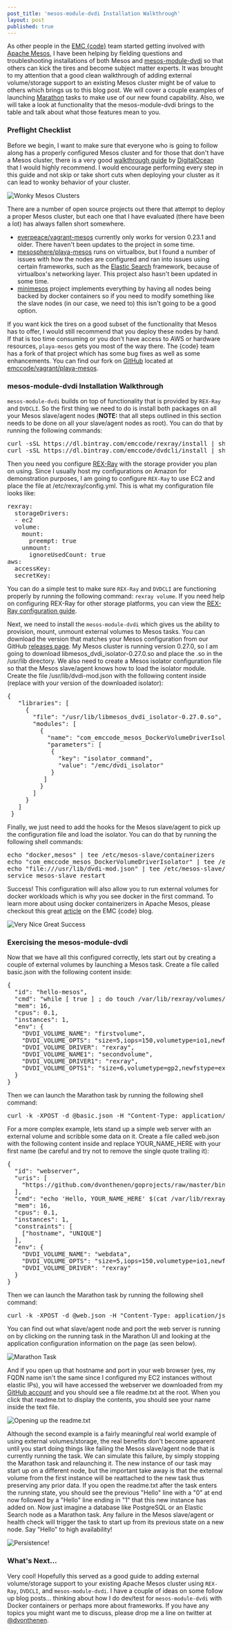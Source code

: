 ```yaml
---
post_title: 'mesos-module-dvdi Installation Walkthrough'
layout: post
published: true
---
```

As other people in the [EMC {code}](http://emccode.github.io/) team started getting involved with [Apache Mesos](http://mesos.apache.org/), I have been helping by fielding questions and troubleshooting installations of both Mesos and [mesos-module-dvdi](https://github.com/emccode/mesos-module-dvdi) so that others can kick the tires and become subject matter experts. It was brought to my attention that a good clean walkthrough of adding external volume/storage support to an existing Mesos cluster might be of value to others which brings us to this blog post. We will cover a couple examples of launching [Marathon](https://mesosphere.github.io/marathon/) tasks to make use of our new found capability. Also, we will take a look at functionality that the mesos-module-dvdi brings to the table and talk about what those features mean to you.

### Preflight Checklist

Before we begin, I want to make sure that everyone who is going to follow along has a properly configured Mesos cluster and for those that don't have a Mesos cluster, there is a very good [walkthrough guide](https://www.digitalocean.com/community/tutorials/how-to-configure-a-production-ready-mesosphere-cluster-on-ubuntu-14-04) by [DigitalOcean](https://www.digitalocean.com/) that I would highly recommend. I would encourage performing every step in this guide and not skip or take short cuts when deploying your cluster as it can lead to wonky behavior of your cluster.

![Wonky Mesos Clusters](https://raw.githubusercontent.com/dvonthenen/blog/master/images/wonky.jpg)

There are a number of open source projects out there that attempt to deploy a proper Mesos cluster, but each one that I have evaluated (there have been a lot) has always fallen short somewhere.
- [everpeace/vagrant-mesos](https://github.com/everpeace/vagrant-mesos) currently only works for version 0.23.1 and older. There haven't been updates to the project in some time.
-  [mesosphere/playa-mesos](https://github.com/mesosphere/playa-mesos) runs on virtualbox, but I found a number of issues with how the nodes are configured and ran into issues using certain frameworks, such as the [Elastic Search](https://github.com/mesos/elasticsearch) framework, because of virtualbox's networking layer. This project also hasn't been updated in some time.
- [minimesos](https://minimesos.org/) project implements everything by having all nodes being backed by docker containers so if you need to modify something like the slave nodes (in our case, we need to) this isn't going to be a good option.

If you want kick the tires on a good subset of the functionality that Mesos has to offer, I would still recommend that you deploy these nodes by hand. If that is too time consuming or you don't have access to AWS or hardware resources, ```playa-mesos``` gets you most of the way there. The {code} team has a fork of that project which has some bug fixes as well as some enhancements. You can find our fork on [GitHub](https://github.com/) located at [emccode/vagrant/playa-mesos](https://github.com/emccode/vagrant/tree/master/playa-mesos).

### mesos-module-dvdi Installation Walkthrough

```mesos-module-dvdi``` builds on top of functionality that is provided by ```REX-Ray``` and ```DVDCLI```. So the first thing we need to do is install both packages on all your Mesos slave/agent nodes (**NOTE:** that all steps outlined in this section needs to be done on all your slave/agent nodes as root). You can do that by running the following commands:

<pre>
curl -sSL https://dl.bintray.com/emccode/rexray/install | sh -
curl -sSL https://dl.bintray.com/emccode/dvdcli/install | sh -
</pre>

Then you need you configure [REX-Ray](https://github.com/emccode/rexray) with the storage provider you plan on using. Since I usually host my configurations on Amazon for demonstration purposes, I am going to configure ```REX-Ray``` to use EC2 and place the file at /etc/rexray/config.yml. This is what my configuration file looks like:

<pre>
rexray:
  storageDrivers:
  - ec2
  volume:
    mount:
      preempt: true
    unmount:
      ignoreUsedCount: true
aws:
  accessKey: <YOUR_ACCESS_KEY_HERE>
  secretKey: <YOUR_SECRET_KEY_HERE>
</pre>

You can do a simple test to make sure ```REX-Ray``` and ```DVDCLI``` are functioning properly by running the following command: ```rexray volume```. If you need help on configuring REX-Ray for other storage platforms, you can view the [REX-Ray configuration guide](http://rexray.readthedocs.org/en/stable/user-guide/config/).

Next, we need to install the ```mesos-module-dvdi``` which gives us the ability to provision, mount, unmount external volumes to Mesos tasks. You can download the version that matches your Mesos configuration from our GitHub [releases page](https://github.com/emccode/mesos-module-dvdi/releases). My Mesos cluster is running version 0.27.0, so I am going to download libmesos_dvdi_isolator-0.27.0.so and place the .so in the /usr/lib directory. We also need to create a Mesos isolator configuration file so that the Mesos slave/agent knows how to load the isolator module. Create the file /usr/lib/dvdi-mod.json with the following content inside (replace with your version of the downloaded isolator):

<pre>
{
   "libraries": [
     {
       "file": "/usr/lib/libmesos_dvdi_isolator-0.27.0.so",
       "modules": [
         {
           "name": "com_emccode_mesos_DockerVolumeDriverIsolator",
           "parameters": [
            {
              "key": "isolator_command",
              "value": "/emc/dvdi_isolator"
            }
          ]
         }
       ]
     }
   ]
 }
</pre>

Finally, we just need to add the hooks for the Mesos slave/agent to pick up the configuration file and load the isolator. You can do that by running the following shell commands:

<pre>
echo "docker,mesos" | tee /etc/mesos-slave/containerizers
echo "com_emccode_mesos_DockerVolumeDriverIsolator" | tee /etc/mesos-slave/isolation
echo "file:///usr/lib/dvdi-mod.json" | tee /etc/mesos-slave/modules
service mesos-slave restart
</pre>

Success! This configuration will also allow you to run external volumes for docker workloads which is why you see docker in the first command. To learn more about using docker containerizers in Apache Mesos, please checkout this great [article](http://blog.emccode.com/2015/09/29/upcoming-docker-1-9-and-enhanced-storage-features-with-volume-options/) on the EMC {code} blog.

![Very Nice Great Success](https://raw.githubusercontent.com/dvonthenen/blog/master/images/greatsuccess.jpg)

### Exercising the mesos-module-dvdi

Now that we have all this configured correctly, lets start out by creating a couple of external volumes by launching a Mesos task. Create a file called basic.json with the following content inside:

<pre>
{
  "id": "hello-mesos",
  "cmd": "while [ true ] ; do touch /var/lib/rexray/volumes/firstvolume/hello1 ; sleep 5 ; done",
  "mem": 16,
  "cpus": 0.1,
  "instances": 1,
  "env": {
    "DVDI_VOLUME_NAME": "firstvolume",
    "DVDI_VOLUME_OPTS": "size=5,iops=150,volumetype=io1,newfstype=xfs,overwritefs=false",
    "DVDI_VOLUME_DRIVER": "rexray",
    "DVDI_VOLUME_NAME1": "secondvolume",
    "DVDI_VOLUME_DRIVER1": "rexray",
    "DVDI_VOLUME_OPTS1": "size=6,volumetype=gp2,newfstype=ext4,overwritefs=false"
  }
}
</pre>

Then we can launch the Marathon task by running the following shell command:

<pre>
curl -k -XPOST -d @basic.json -H "Content-Type: application/json" <your marathon IP or FQDN>:8080/v2/apps
</pre>

For a more complex example, lets stand up a simple web server with an external volume and scribble some data on it. Create a file called web.json with the following content inside and replace YOUR_NAME_HERE with your first name (be careful and try not to remove the single quote trailing it):

<pre>
{
  "id": "webserver",
  "uris": [
    "https://github.com/dvonthenen/goprojects/raw/master/bin/statichttpserver"
  ],
  "cmd": "echo 'Hello, YOUR_NAME_HERE' $(cat /var/lib/rexray/volumes/webdata/readme.txt | wc -l) >> /var/lib/rexray/volumes/webdata/readme.txt && chmod u+x statichttpserver &&  ./statichttpserver -port=$PORT -path=/var/lib/rexray/volumes/webdata",
  "mem": 16,
  "cpus": 0.1,
  "instances": 1,
  "constraints": [
    ["hostname", "UNIQUE"]
  ],
  "env": {
    "DVDI_VOLUME_NAME": "webdata",
    "DVDI_VOLUME_OPTS": "size=5,iops=150,volumetype=io1,newfstype=xfs,overwritefs=false",
    "DVDI_VOLUME_DRIVER": "rexray"
  }
}
</pre>

Then we can launch the Marathon task by running the following shell command:

<pre>
curl -k -XPOST -d @web.json -H "Content-Type: application/json" <your marathon IP or FQDN>:8080/v2/apps
</pre>

You can find out what slave/agent node and port the web server is running on by clicking on the running task in the Marathon UI and looking at the application configuration information on the page (as seen below).

![Marathon Task](https://raw.githubusercontent.com/dvonthenen/blog/master/images/marathon.png)

And if you open up that hostname and port in your web browser (yes, my FQDN name isn't the same since I configured my EC2 instances without elastic IPs), you will have accessed the webserver we downloaded from my [GitHub account](https://github.com/dvonthenen/goprojects) and you should see a file readme.txt at the root. When you click that readme.txt to display the contents, you should see your name inside the text file.

![Opening up the readme.txt](https://raw.githubusercontent.com/dvonthenen/blog/master/images/webpage.png)

Although the second example is a fairly meaningful real world example of using external volumes/storage, the real benefits don't become apparent until you start doing things like failing the Mesos slave/agent node that is currently running the task. We can simulate this failure, by simply stopping the Marathon task and relaunching it. The new instance of our task may start up on a different node, but the important take away is that the external volume from the first instance will be reattached to the new task thus preserving any prior data. If you open the readme.txt after the task enters the running state, you should see the previous "Hello" line with a "0" at end now followed by a "Hello" line ending in "1" that this new instance has added on. Now just imagine a database like PostgreSQL or an Elastic Search node as a Marathon task. Any failure in the Mesos slave/agent or health check will trigger the task to start up from its previous state on a new node. Say "Hello" to high availability!

![Persistence!](https://raw.githubusercontent.com/dvonthenen/blog/master/images/persistence.png)

### What's Next...

Very cool! Hopefully this served as a good guide to adding external volume/storage support to your existing Apache Mesos cluster using ```REX-Ray```, ```DVDCLI```, and ```mesos-module-dvdi```. I have a couple of ideas on some follow up blog posts... thinking about how I do dev/test for ```mesos-module-dvdi``` with Docker containers or perhaps more about frameworks. If you have any topics you might want me to discuss, please drop me a line on twitter at [@dvonthenen](https://twitter.com/dvonthenen).
